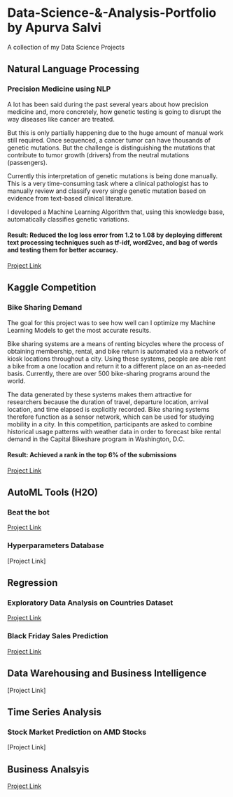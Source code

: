 # Data-Science-&-Analysis-Portfolio by Apurva Salvi

A collection of my Data Science Projects

## Natural Language Processing

### Precision Medicine using NLP

A lot has been said during the past several years about how precision medicine and, more concretely, how genetic testing is going to disrupt the way diseases like cancer are treated.

But this is only partially happening due to the huge amount of manual work still required. Once sequenced, a cancer tumor can have thousands of genetic mutations. But the challenge is distinguishing the mutations that contribute to tumor growth (drivers) from the neutral mutations (passengers).

Currently this interpretation of genetic mutations is being done manually. This is a very time-consuming task where a clinical pathologist has to manually review and classify every single genetic mutation based on evidence from text-based clinical literature.

I developed a Machine Learning Algorithm that, using this knowledge base, automatically classifies genetic variations. 

#### Result: Reduced the log loss error from 1.2 to 1.08 by deploying different text processing techniques such as tf-idf, word2vec, and bag of words and testing them for better accuracy.

[Project Link](https://github.com/ApurvaSalvi/Detecting-Cancer-using-NLP/blob/master/Precision_Medicine.ipynb)

## Kaggle Competition

### Bike Sharing Demand

The goal for this project was to see how well can I optimize my Machine Learning Models to get the most accurate results.

Bike sharing systems are a means of renting bicycles where the process of obtaining membership, rental, and bike return is automated via a network of kiosk locations throughout a city. Using these systems, people are able rent a bike from a one location and return it to a different place on an as-needed basis. Currently, there are over 500 bike-sharing programs around the world.

The data generated by these systems makes them attractive for researchers because the duration of travel, departure location, arrival location, and time elapsed is explicitly recorded. Bike sharing systems therefore function as a sensor network, which can be used for studying mobility in a city. In this competition, participants are asked to combine historical usage patterns with weather data in order to forecast bike rental demand in the Capital Bikeshare program in Washington, D.C.

#### Result: Achieved a rank in the top 6% of the submissions

[Project Link](https://github.com/ApurvaSalvi/Bike-Sharing-Demand/blob/master/Bike%20Sharing%20Demand.ipynb)

## AutoML Tools (H2O)

### Beat the bot

[Project Link](https://github.com/ApurvaSalvi/Beat-the-bot/blob/master/Beat%20the%20Bot.ipynb)

### Hyperparameters Database

[Project Link]

## Regression 

### Exploratory Data Analysis on Countries Dataset

[Project Link](https://github.com/ApurvaSalvi/EDA-on-Countries-dataset/blob/master/Countries_of_the_World_EDA_Assignment_1.ipynb)

### Black Friday Sales Prediction

[Project Link](https://github.com/ApurvaSalvi/Black-Friday-Sales-Prediction/blob/master/BlackFriday.ipynb)

## Data Warehousing and Business Intelligence

[Project Link]

## Time Series Analysis

### Stock Market Prediction on AMD Stocks

[Project Link]

## Business Analsyis

[Project Link](https://github.com/ApurvaSalvi/Business-Analysis-and-Product-Management)
